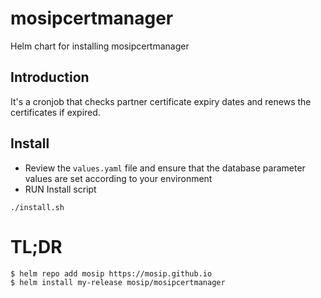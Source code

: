 # mosipcertmanager
Helm chart for installing mosipcertmanager

## Introduction
It's a cronjob that checks partner certificate expiry dates and renews the certificates if expired.

## Install
* Review the `values.yaml` file and ensure that the database parameter values are set according to your environment
* RUN Install script
```
./install.sh
```

# TL;DR
```console
$ helm repo add mosip https://mosip.github.io
$ helm install my-release mosip/mosipcertmanager
```
